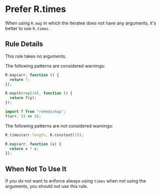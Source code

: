 # Prefer R.times

When using `R.map` in which the iteratee does not have any arguments, it's better to use `R.times`.

## Rule Details

This rule takes no arguments.

The following patterns are considered warnings:

```js
R.map(arr, function () {
  return 7;
});

R.map(Array(10), function () {
  return f(y);
});

import f from "remeda/map";
f(arr, () => 0);
```

The following patterns are not considered warnings:

```js
R.times(arr.length, R.constant(7));

R.map(arr, function (x) {
  return x * x;
});
```

## When Not To Use It

If you do not want to enforce always using `times` when not using the arguments, you should not use this rule.
